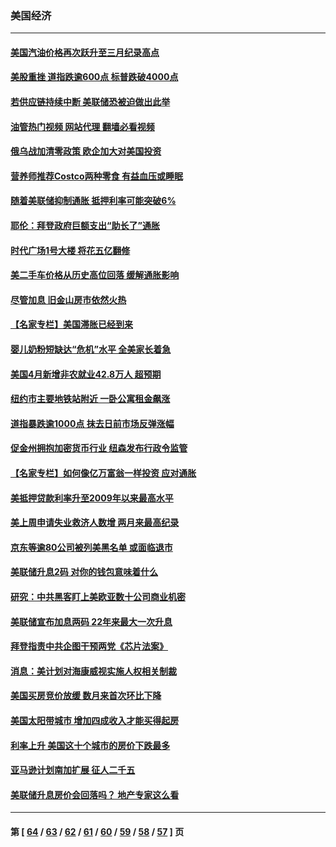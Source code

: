 ### 美国经济
---
#### [美国汽油价格再次跃升至三月纪录高点](../../pages/ncid1078158/n13731617.md?05101245) 
#### [美股重挫 道指跌逾600点 标普跌破4000点](../../pages/ncid1078158/n13731602.md?05101245) 
#### [若供应链持续中断 美联储恐被迫做出此举](../../pages/ncid1078158/n13731521.md?05101245) 
#### [油管热门视频 网站代理 翻墙必看视频](http://209.222.30.114:81/youtube.html?05101245)
#### [俄乌战加清零政策 欧企加大对美国投资](../../pages/ncid1078158/n13730219.md?05101245) 
#### [营养师推荐Costco两种零食 有益血压或睡眠](../../pages/ncid1078158/n13717853.md?05101245) 
#### [随着美联储抑制通胀 抵押利率可能突破6%](../../pages/ncid1078158/n13729303.md?05101245) 
#### [耶伦：拜登政府巨额支出“助长了”通胀](../../pages/ncid1078158/n13729086.md?05101245) 
#### [时代广场1号大楼 将花五亿翻修](../../pages/ncid1078158/n13729234.md?05101245) 
#### [美二手车价格从历史高位回落 缓解通胀影响](../../pages/ncid1078158/n13729026.md?05101245) 
#### [尽管加息 旧金山房市依然火热](../../pages/ncid1078158/n13728469.md?05101245) 
#### [【名家专栏】美国滞胀已经到来](../../pages/ncid1078158/n13728602.md?05101245) 
#### [婴儿奶粉短缺达“危机”水平 全美家长着急](../../pages/ncid1078158/n13728848.md?05101245) 
#### [美国4月新增非农就业42.8万人 超预期](../../pages/ncid1078158/n13728839.md?05101245) 
#### [纽约市主要地铁站附近 一卧公寓租金飙涨](../../pages/ncid1078158/n13728366.md?05101245) 
#### [道指暴跌逾1000点 抹去日前市场反弹涨幅](../../pages/ncid1078158/n13728230.md?05101245) 
#### [促金州拥抱加密货币行业 纽森发布行政令监管](../../pages/ncid1078158/n13728217.md?05101245) 
#### [【名家专栏】如何像亿万富翁一样投资 应对通胀](../../pages/ncid1078158/n13727916.md?05101245) 
#### [美抵押贷款利率升至2009年以来最高水平](../../pages/ncid1078158/n13728188.md?05101245) 
#### [美上周申请失业救济人数增 两月来最高纪录](../../pages/ncid1078158/n13727973.md?05101245) 
#### [京东等逾80公司被列美黑名单 或面临退市](../../pages/ncid1078158/n13727449.md?05101245) 
#### [美联储升息2码 对你的钱包意味着什么](../../pages/ncid1078158/n13727177.md?05101245) 
#### [研究：中共黑客盯上美欧亚数十公司商业机密](../../pages/ncid1078158/n13727250.md?05101245) 
#### [美联储宣布加息两码 22年来最大一次升息](../../pages/ncid1078158/n13727237.md?05101245) 
#### [拜登指责中共企图干预两党《芯片法案》](../../pages/ncid1078158/n13727200.md?05101245) 
#### [消息：美计划对海康威视实施人权相关制裁](../../pages/ncid1078158/n13727090.md?05101245) 
#### [美国买房竞价放缓 数月来首次环比下降](../../pages/ncid1078158/n13726763.md?05101245) 
#### [美国太阳带城市 增加四成收入才能买得起房](../../pages/ncid1078158/n13726739.md?05101245) 
#### [利率上升 美国这十个城市的房价下跌最多](../../pages/ncid1078158/n13726672.md?05101245) 
#### [亚马逊计划南加扩展 征人二千五](../../pages/ncid1078158/n13726609.md?05101245) 
#### [美联储升息房价会回落吗？ 地产专家这么看](../../pages/ncid1078158/n13726486.md?05101245) 

---
#### 第 [ [64](./64.md?05101245) / [63](./63.md?05101245) / [62](./62.md?05101245) / [61](./61.md?05101245) / [60](./60.md?05101245) / [59](./59.md?05101245) / [58](./58.md?05101245) / [57](./57.md?05101245) ] 页
